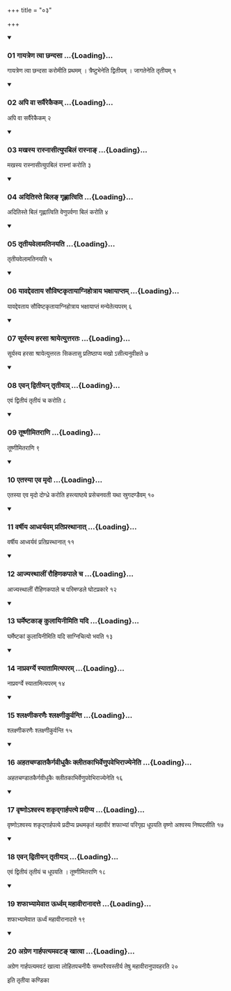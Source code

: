 +++
title = "०३"

+++

<div class="js_include" includetitle="true" newlevelforh1="3" unfilled="" url="/vedAH_yajuH/taittirIyam/sUtram/ApastambaH/shrautam/vishvAsa-prastutiH/15/03/01_gAyatreNa_tvA_ChandasA.md">
<details open><summary><h3>01 गायत्रेण त्वा छन्दसा ...{Loading}...</h3></summary>

गायत्रेण त्वा छन्दसा करोमीति प्रथमम् । त्रैष्टुभेनेति द्वितीयम् । जागतेनेति तृतीयम् १
</details>
</div>


<div class="js_include" includetitle="true" newlevelforh1="3" unfilled="" url="/vedAH_yajuH/taittirIyam/sUtram/ApastambaH/shrautam/vishvAsa-prastutiH/15/03/02_api_vA_sarvairekaikam.md">
<details open><summary><h3>02 अपि वा सर्वैरेकैकम् ...{Loading}...</h3></summary>

अपि वा सर्वैरेकैकम् २
</details>
</div>


<div class="js_include" includetitle="true" newlevelforh1="3" unfilled="" url="/vedAH_yajuH/taittirIyam/sUtram/ApastambaH/shrautam/vishvAsa-prastutiH/15/03/03_makhasya_rAsnAsItyupabilaM_rAsnA~N.md">
<details open><summary><h3>03 मखस्य रास्नासीत्युपबिलं रास्नाङ् ...{Loading}...</h3></summary>

मखस्य रास्नासीत्युपबिलं रास्नां करोति ३
</details>
</div>


<div class="js_include" includetitle="true" newlevelforh1="3" unfilled="" url="/vedAH_yajuH/taittirIyam/sUtram/ApastambaH/shrautam/vishvAsa-prastutiH/15/03/04_aditiste_bila~N_gRhNAtviti.md">
<details open><summary><h3>04 अदितिस्ते बिलङ् गृह्णात्विति ...{Loading}...</h3></summary>

अदितिस्ते बिलं गृह्णात्विति वेणुपर्वणा बिलं करोति ४
</details>
</div>


<div class="js_include" includetitle="true" newlevelforh1="3" unfilled="" url="/vedAH_yajuH/taittirIyam/sUtram/ApastambaH/shrautam/vishvAsa-prastutiH/15/03/05_tRtIyavelAmatinayati.md">
<details open><summary><h3>05 तृतीयवेलामतिनयति ...{Loading}...</h3></summary>

तृतीयवेलामतिनयति ५
</details>
</div>


<div class="js_include" includetitle="true" newlevelforh1="3" unfilled="" url="/vedAH_yajuH/taittirIyam/sUtram/ApastambaH/shrautam/vishvAsa-prastutiH/15/03/06_yAvaddevatAya_sauviShTakRtAyAgnihotrAya_bhaxAyAptam.md">
<details open><summary><h3>06 यावद्देवताय सौविष्टकृतायाग्निहोत्राय भक्षायाप्तम् ...{Loading}...</h3></summary>

यावद्देवताय सौविष्टकृतायाग्निहोत्राय भक्षायाप्तं मन्येतेत्यपरम् ६
</details>
</div>


<div class="js_include" includetitle="true" newlevelforh1="3" unfilled="" url="/vedAH_yajuH/taittirIyam/sUtram/ApastambaH/shrautam/vishvAsa-prastutiH/15/03/07_sUryasya_harasA_shrAyetyuttarataH.md">
<details open><summary><h3>07 सूर्यस्य हरसा श्रायेत्युत्तरतः ...{Loading}...</h3></summary>

सूर्यस्य हरसा श्रायेत्युत्तरतः सिकतासु प्रतिष्ठाप्य मखो ऽसीत्यनुवीक्षते ७
</details>
</div>


<div class="js_include" includetitle="true" newlevelforh1="3" unfilled="" url="/vedAH_yajuH/taittirIyam/sUtram/ApastambaH/shrautam/vishvAsa-prastutiH/15/03/08_evan_dvitIyan_tRtIya~n.md">
<details open><summary><h3>08 एवन् द्वितीयन् तृतीयञ् ...{Loading}...</h3></summary>

एवं द्वितीयं तृतीयं च करोति ८
</details>
</div>


<div class="js_include" includetitle="true" newlevelforh1="3" unfilled="" url="/vedAH_yajuH/taittirIyam/sUtram/ApastambaH/shrautam/vishvAsa-prastutiH/15/03/09_tUShNImitarANi.md">
<details open><summary><h3>09 तूष्णीमितराणि ...{Loading}...</h3></summary>

तूष्णीमितराणि ९
</details>
</div>


<div class="js_include" includetitle="true" newlevelforh1="3" unfilled="" url="/vedAH_yajuH/taittirIyam/sUtram/ApastambaH/shrautam/vishvAsa-prastutiH/15/03/10_etasyA_eva_mRdo.md">
<details open><summary><h3>10 एतस्या एव मृदो ...{Loading}...</h3></summary>

एतस्या एव मृदो दोग्ध्रे करोति हस्त्याष्ठ्ये प्रसेचनवती यथा स्रुगदण्डैवम् १०
</details>
</div>


<div class="js_include" includetitle="true" newlevelforh1="3" unfilled="" url="/vedAH_yajuH/taittirIyam/sUtram/ApastambaH/shrautam/vishvAsa-prastutiH/15/03/11_varShIya_Adhvaryavam_pratiprasthAnAt.md">
<details open><summary><h3>11 वर्षीय आध्वर्यवम् प्रतिप्रस्थानात् ...{Loading}...</h3></summary>

वर्षीय आध्वर्यवं प्रतिप्रस्थानात् ११
</details>
</div>


<div class="js_include" includetitle="true" newlevelforh1="3" unfilled="" url="/vedAH_yajuH/taittirIyam/sUtram/ApastambaH/shrautam/vishvAsa-prastutiH/15/03/12_AjyasthAlIM_rauhiNakapAle_cha.md">
<details open><summary><h3>12 आज्यस्थालीं रौहिणकपाले च ...{Loading}...</h3></summary>

आज्यस्थालीं रौहिणकपाले च परिमण्डले घोटप्रकारे १२
</details>
</div>


<div class="js_include" includetitle="true" newlevelforh1="3" unfilled="" url="/vedAH_yajuH/taittirIyam/sUtram/ApastambaH/shrautam/vishvAsa-prastutiH/15/03/13_gharmeShTakA~N_kulAyinImiti_yadi.md">
<details open><summary><h3>13 घर्मेष्टकाङ् कुलायिनीमिति यदि ...{Loading}...</h3></summary>

घर्मेष्टकां कुलायिनीमिति यदि साग्निचित्यो भवति १३
</details>
</div>


<div class="js_include" includetitle="true" newlevelforh1="3" unfilled="" url="/vedAH_yajuH/taittirIyam/sUtram/ApastambaH/shrautam/vishvAsa-prastutiH/15/03/14_nApravargye_syAtAmityaparam.md">
<details open><summary><h3>14 नाप्रवर्ग्ये स्यातामित्यपरम् ...{Loading}...</h3></summary>

नाप्रवर्ग्ये स्यातामित्यपरम् १४
</details>
</div>


<div class="js_include" includetitle="true" newlevelforh1="3" unfilled="" url="/vedAH_yajuH/taittirIyam/sUtram/ApastambaH/shrautam/vishvAsa-prastutiH/15/03/15_shlaxNIkaraNaiH_shlaxNIkurvanti.md">
<details open><summary><h3>15 श्लक्ष्णीकरणैः श्लक्ष्णीकुर्वन्ति ...{Loading}...</h3></summary>

श्लक्ष्णीकरणैः श्लक्ष्णीकुर्वन्ति १५
</details>
</div>


<div class="js_include" includetitle="true" newlevelforh1="3" unfilled="" url="/vedAH_yajuH/taittirIyam/sUtram/ApastambaH/shrautam/vishvAsa-prastutiH/15/03/16_ahatachaNDAtakairgavIdhukaiH_klItakAbhirveNupavebhirAjyeneti.md">
<details open><summary><h3>16 अहतचण्डातकैर्गवीधुकैः क्लीतकाभिर्वेणुपवेभिराज्येनेति ...{Loading}...</h3></summary>

अहतचण्डातकैर्गवीधुकैः क्लीतकाभिर्वेणुपवेभिराज्येनेति १६
</details>
</div>


<div class="js_include" includetitle="true" newlevelforh1="3" unfilled="" url="/vedAH_yajuH/taittirIyam/sUtram/ApastambaH/shrautam/vishvAsa-prastutiH/15/03/17_vRShNo-shvasya_shakRdgArhapatye_pradIpya.md">
<details open><summary><h3>17 वृष्णोऽश्वस्य शकृद्गार्हपत्ये प्रदीप्य ...{Loading}...</h3></summary>

वृष्णोऽश्वस्य शकृद्गार्हपत्ये प्रदीप्य प्रथमकृतं महावीरं शफाभ्यां परिगृह्य धूपयति वृष्णो अश्वस्य निष्पदसीति १७
</details>
</div>


<div class="js_include" includetitle="true" newlevelforh1="3" unfilled="" url="/vedAH_yajuH/taittirIyam/sUtram/ApastambaH/shrautam/vishvAsa-prastutiH/15/03/18_evan_dvitIyan_tRtIya~n.md">
<details open><summary><h3>18 एवन् द्वितीयन् तृतीयञ् ...{Loading}...</h3></summary>

एवं द्वितीयं तृतीयं च धूपयति । तूष्णीमितराणि १८
</details>
</div>


<div class="js_include" includetitle="true" newlevelforh1="3" unfilled="" url="/vedAH_yajuH/taittirIyam/sUtram/ApastambaH/shrautam/vishvAsa-prastutiH/15/03/19_shaphAbhyAmevAta_Urdhvam_mahAvIrAnAdatte.md">
<details open><summary><h3>19 शफाभ्यामेवात ऊर्ध्वम् महावीरानादत्ते ...{Loading}...</h3></summary>

शफाभ्यामेवात ऊर्ध्वं महावीरानादत्ते १९
</details>
</div>


<div class="js_include" includetitle="true" newlevelforh1="3" unfilled="" url="/vedAH_yajuH/taittirIyam/sUtram/ApastambaH/shrautam/vishvAsa-prastutiH/15/03/20_agreNa_gArhapatyamavaTa~N_khAtvA.md">
<details open><summary><h3>20 अग्रेण गार्हपत्यमवटङ् खात्वा ...{Loading}...</h3></summary>

अग्रेण गार्हपत्यमवटं खात्वा लोहितपचनीयैः सम्भारैरवस्तीर्य तेषु महावीरानुपावहरति २०
</details>
</div>



  
इति तृतीया कण्डिका 
